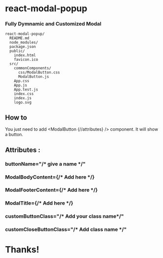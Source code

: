 
# react-modal-popup
### Fully Dymnamic and Customized Modal
```
react-modal-popup/
  README.md
  node_modules/
  package.json
  public/
    index.html
    favicon.ico
  src/
    commonComponents/
      css/ModalButton.css
      ModalButton.js
    App.css
    App.js
    App.test.js
    index.css
    index.js
    logo.svg
```
## How to

You just need to add <ModalButton {//attributes}  /> component.
It will show a button. 

## Attributes :

### buttonName="/* give a name */" 
### ModalBodyContent={/* Add <component /> here */}
### ModalFooterContent={/* Add <component /> here */}
### ModalTitle={/* Add <component /> here */}
### customButtonClass="/* Add your class name*/"
### customCloseButtonClass="/* Add class name */"


# Thanks!
